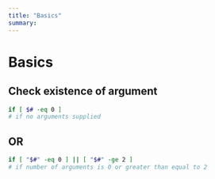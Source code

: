 ```yaml
---
title: "Basics"
summary:
---
```


Basics
===

Check existence of argument
---

```bash
if [ $# -eq 0 ]
# if no arguments supplied
```

OR
---

```bash
if [ "$#" -eq 0 ] || [ "$#" -ge 2 ] 
# if number of arguments is 0 or greater than equal to 2
```
